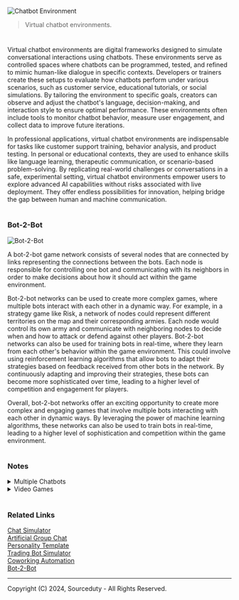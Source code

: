 ![Chatbot Environment](https://github.com/sourceduty/Chatbot_Environment/assets/123030236/fc5d646d-29b1-4877-ae23-aea8f4d97ca0)

> Virtual chatbot environments.
#

Virtual chatbot environments are digital frameworks designed to simulate conversational interactions using chatbots. These environments serve as controlled spaces where chatbots can be programmed, tested, and refined to mimic human-like dialogue in specific contexts. Developers or trainers create these setups to evaluate how chatbots perform under various scenarios, such as customer service, educational tutorials, or social simulations. By tailoring the environment to specific goals, creators can observe and adjust the chatbot's language, decision-making, and interaction style to ensure optimal performance. These environments often include tools to monitor chatbot behavior, measure user engagement, and collect data to improve future iterations.

In professional applications, virtual chatbot environments are indispensable for tasks like customer support training, behavior analysis, and product testing. In personal or educational contexts, they are used to enhance skills like language learning, therapeutic communication, or scenario-based problem-solving. By replicating real-world challenges or conversations in a safe, experimental setting, virtual chatbot environments empower users to explore advanced AI capabilities without risks associated with live deployment. They offer endless possibilities for innovation, helping bridge the gap between human and machine communication.

#
### Bot-2-Bot

![Bot-2-Bot](https://github.com/user-attachments/assets/07fb8c6e-9b1a-4f35-a725-4e26457522ea)

A bot-2-bot game network consists of several nodes that are connected by links representing the connections between the bots. Each node is responsible for controlling one bot and communicating with its neighbors in order to make decisions about how it should act within the game environment.

Bot-2-bot networks can be used to create more complex games, where multiple bots interact with each other in a dynamic way. For example, in a strategy game like Risk, a network of nodes could represent different territories on the map and their corresponding armies. Each node would control its own army and communicate with neighboring nodes to decide when and how to attack or defend against other players. Bot-2-bot networks can also be used for training bots in real-time, where they learn from each other's behavior within the game environment. This could involve using reinforcement learning algorithms that allow bots to adapt their strategies based on feedback received from other bots in the network. By continuously adapting and improving their strategies, these bots can become more sophisticated over time, leading to a higher level of competition and engagement for players.

Overall, bot-2-bot networks offer an exciting opportunity to create more complex and engaging games that involve multiple bots interacting with each other in dynamic ways. By leveraging the power of machine learning algorithms, these networks can also be used to train bots in real-time, leading to a higher level of sophistication and competition within the game environment.

#
### Notes

<details><summary>Multiple Chatbots</summary>
<br>

### Multiple Chatbots

The maximum number of chatbots that can participate effectively in a single conversation generally depends on the platform and the specific technical setup being used. For most systems, it's practical to have up to four or five chatbots in a conversation to maintain clarity and manageability. Beyond this number, the interaction can become overly complex and difficult to follow, potentially diminishing the quality and effectiveness of the simulation.

Simulating large groups of chatbots, such as groups of 10, 25, or 50 chatbots, can be a complex but exciting endeavor. This type of simulation can be useful for stress testing a system, understanding chatbot interactions in a multi-agent environment, or demonstrating the scalability of a chatbot platform. For a role-playing scenario involving 10, 25 or 50 different chatbots, design a complex social interaction such as a business meeting, a family gathering, or a community debate.

<br>    
</details>

<details><summary>Video Games</summary>
<br>

### Video Games

Video games have evolved significantly from simple arcade shooters to complex, narrative-driven experiences that incorporate advanced AI technologies to enhance interactive storytelling and gameplay. One of the most intriguing advancements is the integration of chat simulations, which use AI-driven characters capable of engaging in dynamic dialogues with players. This technology not only enriches the narrative depth by allowing more personalized story arcs but also enables games to adapt to individual player decisions, creating a more immersive and responsive gameplay experience. As AI becomes more sophisticated, the potential for creating nuanced and believable characters in video games expands, leading to increasingly engaging and emotionally compelling games.

The use of chat simulations in video games also serves as a vital tool in game development and testing phases. Developers utilize chatbot technologies to simulate real-time interactions with virtual characters, assessing various elements such as dialogue effectiveness, character development, and player engagement. This simulation capability allows developers to fine-tune interactions before final implementation, ensuring a higher quality player experience. Moreover, it provides valuable insights into user behavior and preferences, guiding future game design decisions. As this technology continues to mature, it promises to revolutionize the development process, offering more precise and user-centered gaming experiences.

<br>    
</details>

#
### Related Links

[Chat Simulator](https://chat.openai.com/g/g-pVviDoA7V-chat-simulator)
<br>
[Artificial Group Chat](https://github.com/sourceduty/Artificial_Group_Chat)
<br>
[Personality Template](https://chat.openai.com/g/g-SjVEuD3eZ-personality-template)
<br>
[Trading Bot Simulator](https://chat.openai.com/g/g-OCgWKt0lF-trading-bot-simulator)
<br>
[Coworking Automation](https://github.com/sourceduty/Coworking_Automation)
<br>
[Bot-2-Bot](https://github.com/sourceduty/Bot-2-BOt)

***
Copyright (C) 2024, Sourceduty - All Rights Reserved.
